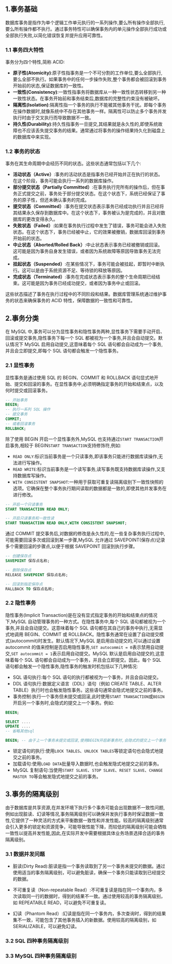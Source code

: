 ## 1.事务基础

数据库事务是指作为单个逻辑工作单元执行的一系列操作,要么所有操作全部执行,要么所有操作都不执行。通过事务特性可以确保事务内的单元操作全部执行成功或全部执行失败,以简化错误恢复并提升应用可靠性。

### 1.1 事务四大特性

事务分为四个特性,简称 ACID:

- **原子性(Atomicity)**:原子性指事务是一个不可分割的工作单位,要么全部执行,要么全部不执行。如果事务中的任何一步操作失败,整个事务都会被回滚到事务开始前的状态,保证数据库的一致性。
- **一致性(Consistency)**:一致性指事务将数据库从一种一致性状态转移到另一种一致性状态。在事务开始前和事务结束后,数据库的完整性约束没有被破坏。
- **隔离性(Isolation)**:隔离性指一个事务的执行不能被其他事务干扰。即每个事务在操作数据时,就像系统中不存在其他事务一样。隔离性可以防止多个事务并发执行时由于交叉执行而导致数据不一致。
- **持久性(Durability)**:持久性指事务一旦提交,其结果就是永久性的,即使系统故障也不应该丢失提交事务的结果。通常通过将事务的操作结果持久化到磁盘上的数据库中来实现。

### 1.2 事务的状态

事务在其生命周期中会经历不同的状态。这些状态通常包括以下几个:

- **活动状态（Active）**:事务的活动状态是指事务已经开始并正在执行的状态。在这个阶段，事务可能会执行一系列的数据库操作。
- **部分提交状态（Partially Committed）**:在事务执行完所有的操作后，但在事务正式提交之前，事务处于部分提交状态。在这个状态下，系统已经保证了事务的原子性，但还未确认事务的完成。
- **提交状态（Committed）**:事务在提交状态表示事务已经成功执行并且已经将其结果永久保存到数据库中。在这个状态下，事务被认为是完成的，并且对数据库的更改变得永久。
- **失败状态（Failed）**:如果在事务执行过程中发生了错误，事务可能会进入失败状态。在这个状态下，事务已经被中止，它的效果被撤销，数据库回滚到事务开始前的状态。
- **中止状态（Aborted/Rolled Back）**:中止状态表示事务已经被撤销或回滚。这可能是因为事务自身发生错误，或者因为系统故障等原因导致事务无法完成。
- **挂起状态（Suspended）**:在某些情况下，事务可能会被挂起，即暂时中断执行。这可以是由于系统资源不足、等待锁的释放等原因。
- **完成状态（Terminated）**:事务在完成状态表示事务的整个生命周期已经结束。这可能是因为事务已经成功提交，或者因为事务中止或回滚。

这些状态描述了事务在执行过程中的不同阶段和结果。数据库管理系统通过维护事务的状态来确保事务的 ACID 特性，保障数据的一致性和可靠性。

## 2.事务分类

在 MySQL 中,事务可以分为显性事务和隐性事务两种,显性事务下需要手动开启、回滚或提交事务,隐性事务下每一个 SQL 都被视为一个事务,并且会自动提交。默认情况下 MySQL 启用自动提交,这意味着每个 SQL 语句都会自动成为一个事务,并且会立即提交,即每个 SQL 语句都会触发一个隐性事务。

### 2.1 显性事务

显性事务是通过使用 SQL 的 BEGIN、COMMIT 和 ROLLBACK 语句显式地开始、提交和回滚的事务。在显性事务中,必须明确指定事务的开始和结束点，以及何时提交或回滚事务。

```sql
-- 开始事务
BEGIN;
-- 执行一系列 SQL 操作
-- 提交事务
COMMIT;
-- 或者回滚事务
ROLLBACK;
```

除了使用 BEGIN 开启一个显性事务外,MySQL 也支持通过`START TRANSACTION`开启事务,相较于 BEGIN`START TRANSACTION`支持修饰符,例如:

- `READ ONLY`:标识当前事务是一个只读事务,即该事务只能进行数据库读操作,无法进行写操作。
- `READ WRITE`:标识当前事务是一个读写事务,读写事务既支持数据库读操作,又支持数据库写操作。
- `WITH CONSISTENT SNAPSHOT`:一种用于获取可重复读隔离级别下一致性快照的选项。它确保在整个事务执行期间读取的数据都是一致的,即使其他并发事务在进行修改。

```sql
-- 开启一个只读事务
START TRANSACTION READ ONLY;

-- 开启只读事务和一致性读
START TRANSACTION READ ONLY,WITH CONSISTENT SNAPSHOT;
```

通过 COMMIT 提交事务后,对数据的修改是永久性的,在一些复杂事务执行过程中,可能需要回滚多次或回滚到某一步骤,MySQL 允许通过 SAVEPOINT(保存点)记录多个需要回滚的步骤点,以便于根据 SAVEPOINT 回滚到执行步骤。

```sql
-- 创建保存点
SAVEPOINT 保存点名称;

-- 删除保存点
RELEASE SAVEPOINT 保存点名称;

-- 回滚到指定保存点
RALLBACK TO 保存点名称;
```

### 2.2 隐性事务

隐性事务(Implicit Transaction)是在没有显式指定事务的开始和结束点的情况下,MySQL 自动管理事务的一种方式。在隐性事务中,每个 SQL 语句都被视为一个事务,并且会自动提交。这意味着每个 SQL 语句都在其自己的事务中执行,无需显式地调用 BEGIN、COMMIT 或 ROLLBACK。隐性事务通常在设置了自动提交模式(autocommit)时发生。默认情况下,MySQL 是启用自动提交的,可以通过设置 autocommit 的值来控制是否启用隐性事务,`SET autocommit = 0`表示禁用自动提交,`SET autocommit = 1`表示启用自动提交。MySQL 默认是启用自动提交的,这意味着每个 SQL 语句都会自动成为一个事务，并且会立即提交。因此，每个 SQL 语句都会触发一个隐性事务,隐性事务的触发时机包括以下几种情况:

- SQL 语句执行:每个 SQL 语句的执行都被视为一个事务，并且会自动提交。
- DDL 语句执行:数据定义语言（DDL）语句（例如 CREATE TABLE、ALTER TABLE）执行时也会触发隐性事务。这些语句通常会隐式地提交之前的事务。
- 事务控制:执行一个事务但未提交或回滚,此时使用`START TRANSACTION`或`BEGIN`开启另一个事务时,会隐式的提交上一个事务。例如:

```sql
BEGIN;

SELECT ....
UPDATE ....
-- 省略其他sql

BEGIN; -- 由于上一个事务未提交或回滚,使用BEGIN开启新事务时,会隐式的提交上一个事务
```

- 锁定语句的执行:使用`LOCK TABLES`、`UNLOCK TABLES`等锁定语句也会隐式地提交之前的事务。
- 加载语句:使用`LOAD DATA`批量导入数据时,也会触发隐式地提交之前的事务。
- MySQL 复制语句:当使用`START SLAVE`、`STOP SLAVE`、`RESET SLAVE`、`CHANGE MASTER TO`等会触发隐式地提交之前的事务。

## 3.事务的隔离级别

由于数据库是共享资源,在并发环境下执行多个事务可能会出现数据不一致性问题,例如出现脏读、幻读等情况,事务隔离级别可以确保并发执行事务时保证数据一致性,它提供了一种灵活的方式来平衡数据一致性和并发性能。较高的隔离级别通常会引入更多的锁定和资源竞争，可能导致性能下降，而较低的隔离级别可能会牺牲一致性以提高并发性能,因此,在实际开发中需要根据具体业务场景选择合适的事务隔离级别。

### 3.1 数据并发问题

- 脏读(Dirty Read):脏读是指一个事务读取到了另一个事务未提交的数据。通过使用适当的事务隔离级别，可以避免脏读，确保一个事务只能读取到已经提交的数据。

- 不可重复读（Non-repeatable Read）:不可重复读是指在同一个事务内，多次读取同一行的数据时，得到的结果不一致。通过使用较高的事务隔离级别，如 REPEATABLE READ，可以避免不可重复读。

- 幻读（Phantom Read）:幻读是指在同一个事务内，多次查询时，得到的结果集不一致，可能包含了其他事务插入的新数据。使用较高的隔离级别，如 SERIALIZABLE，可以避免幻读。

### 3.2 SQL 四种事务隔离级别

### 3.3 MySQL 四种事务隔离级别
